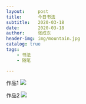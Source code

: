 ```yaml
---
layout:     post
title:      今日书法
subtitle:   2020-03-18
date:       2020-03-18
author:     张成东
header-img: img/mountain.jpg
catalog: true
tags:
    - 书法
    - 随笔

---
```

作品1
![](https://i.niupic.com/images/2020/03/18/72I7.JPG)

作品2
![](https://i.niupic.com/images/2020/03/18/72I8.JPG)

